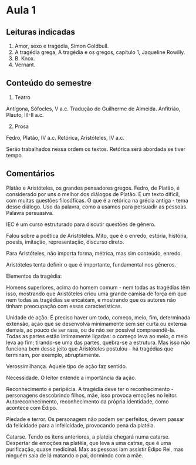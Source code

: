 Aula 1
======

Leituras indicadas
------------------

1. Amor, sexo e tragédia, Simon Goldbull.
2. A tragédia grega, A tragédia e os gregos, capítulo 1, Jaqueline Rowilly.
3. B. Knox.
4. Vernant.

Conteúdo do semestre
--------------------

1. Teatro

Antígona, Sófocles, V a.c. Tradução do Guilherme de Almeida.
Anfitrião, Plauto, III-II a.c.

2. Prosa

Fedro, Platão, IV a.c.
Retórica, Aristóteles, IV a.c.

Serão trabalhados nessa ordem os textos.
Retórica será abordada se tiver tempo.

Comentários
-----------

Platão e Aristóteles, os grandes pensadores gregos.
Fedro, de Platão, é considerado por uns o melhor dos diálogos de Platão. É um texto difícil, com muitas questões filosóficas. O que é a retórica na grécia antiga - tema desse diálogo. Uso da palavra, como a usamos para persuadir as pessoas. Palavra persuasiva.

IEC é um curso estruturado para discutir questões de gênero.

Falou sobre a poética de Aristóteles. Mito, que é o enredo, estória, história, poesis, imitação, representação, discurso direto.

Para Aristóteles, não importa forma, métrica, mas sim conteúdo, enredo.

Aristóteles tenta definir o que é importante, fundamental nos gêneros.

Elementos da tragédia:

Homens superiores, acima do homem comum - nem todas as tragédias têm isso, mostrando que Aristóteles criou uma grande camisa de força em que nem todas as tragédias se encaixam, e mostrando que os autores não tinham preocupação com essas características.

Unidade de ação. É preciso haver um todo, começo, meio, fim, determinada extensão, ação que se desenvolva minimamente sem ser curta ou extensa demais, ao pouco de ser rasa, ou de não ser possível compreendê-la. Todas as partes estão intimamente ligadas: o começo leva ao meio, o meio leva ao fim; tirando-se uma das partes, quebra-se a estrutura. Mas isso não funciona bem desse jeito que Aristóteles postulou - há tragédias que terminam, por exemplo, abruptamente.

Verossimilhança. Aquele tipo de ação faz sentido.

Necessidade. O leitor entende a importância da ação.

Reconhecimento e peripécia. A tragédia deve ter o reconhecimento - personagens descobrindo filhos, mãe, isso provoca emoções no leitor. Autoreconhecimento, reconhecimento da própria identidade, como acontece com Édipo.

Piedade e terror. Os personagem não podem ser perfeitos, devem passar da felicidade para a infelicidade, provocando pena da platéia.

Catarse. Tendo os itens anteriores, a platéia chegará numa catarse. Despertar de emoções na platéia, que leva a uma catrse, que é uma purificação, quase medicinal. Mas as pessoas iam assistir Édipo Rei, mas ninguém saia de lá matando o pai, dormindo com a mãe.